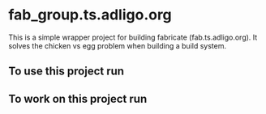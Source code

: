 # fab_group.ts.adligo.org
This is a simple wrapper project for building fabricate (fab.ts.adligo.org).  It solves the 
chicken vs egg problem when building a build system.  

## To use this project run 

## To work on  this project run 